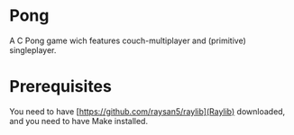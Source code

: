 # Pong
A C Pong game wich features couch-multiplayer and (primitive) singleplayer.

# Prerequisites
You need to have [https://github.com/raysan5/raylib](Raylib) downloaded, and you need to have Make installed.
